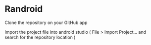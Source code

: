 # Randroid

Clone the repository on your GitHub app

Import the project file into android studio ( File > Import Project... and search for the repository location )
